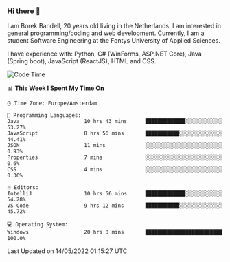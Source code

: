### Hi there 👋

I am Borek Bandell, 20 years old living in the Netherlands. I am interested in general programming/coding and web development. Currently, I am a student Software Engineering at the Fontys University of Applied Sciences.

I have experience with: Python, C# (WinForms, ASP.NET Core), Java (Spring boot), JavaScript (ReactJS), HTML and CSS.

<!--START_SECTION:waka-->
![Code Time](http://img.shields.io/badge/Code%20Time-133%20hrs%203%20mins-blue)

📊 **This Week I Spent My Time On** 

```text
⌚︎ Time Zone: Europe/Amsterdam

💬 Programming Languages: 
Java                     10 hrs 43 mins      █████████████░░░░░░░░░░░░   53.27% 
JavaScript               8 hrs 56 mins       ███████████░░░░░░░░░░░░░░   44.41% 
JSON                     11 mins             ░░░░░░░░░░░░░░░░░░░░░░░░░   0.93% 
Properties               7 mins              ░░░░░░░░░░░░░░░░░░░░░░░░░   0.6% 
CSS                      4 mins              ░░░░░░░░░░░░░░░░░░░░░░░░░   0.36%

🔥 Editors: 
IntelliJ                 10 hrs 56 mins      █████████████░░░░░░░░░░░░   54.28% 
VS Code                  9 hrs 12 mins       ███████████░░░░░░░░░░░░░░   45.72%

💻 Operating System: 
Windows                  20 hrs 8 mins       █████████████████████████   100.0%

```


 Last Updated on 14/05/2022 01:15:27 UTC
<!--END_SECTION:waka-->

<!--**tcBorek2002/tcBorek2002** is a ✨ _special_ ✨ repository because its `README.md` (this file) appears on your GitHub profile.

Here are some ideas to get you started:

- 🔭 I’m currently working on ...
- 🌱 I’m currently learning ...
- 👯 I’m looking to collaborate on ...
- 🤔 I’m looking for help with ...
- 💬 Ask me about ...
- 📫 How to reach me: ...
- 😄 Pronouns: ...
- ⚡ Fun fact: ...
-->
